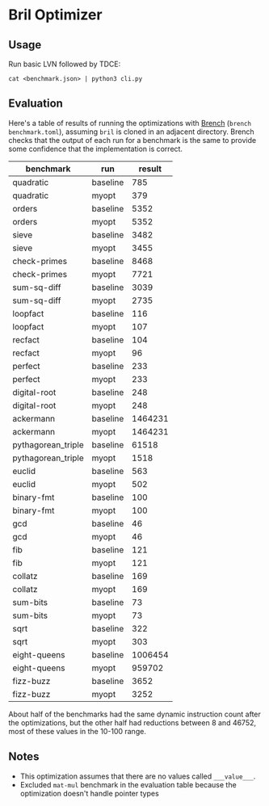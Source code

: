 # Bril Optimizer
## Usage

Run basic LVN followed by TDCE:

    cat <benchmark.json> | python3 cli.py

## Evaluation

Here's a table of results of running the optimizations with [Brench][brenchlink] (`brench benchmark.toml`), assuming `bril` is cloned in an adjacent directory. Brench checks that the output of each run for a benchmark is the same to provide some confidence that the implementation is correct.

| benchmark | run | result |
| --- | --- | --- |
| quadratic | baseline | 785 |
| quadratic | myopt | 379 |
| orders | baseline | 5352 |
| orders | myopt | 5352 |
| sieve | baseline | 3482 |
| sieve | myopt | 3455 |
| check-primes | baseline | 8468 |
| check-primes | myopt | 7721 |
| sum-sq-diff | baseline | 3039 |
| sum-sq-diff | myopt | 2735 |
| loopfact | baseline | 116 |
| loopfact | myopt | 107 |
| recfact | baseline | 104 |
| recfact | myopt | 96 |
| perfect | baseline | 233 |
| perfect | myopt | 233 |
| digital-root | baseline | 248 |
| digital-root | myopt| 248 |
| ackermann | baseline | 1464231 |
| ackermann | myopt | 1464231 |
| pythagorean\_triple | baseline | 61518 |
| pythagorean\_triple | myopt | 1518 |
| euclid | baseline | 563 |
| euclid | myopt | 502 |
| binary-fmt | baseline | 100 |
| binary-fmt | myopt | 100 |
| gcd | baseline | 46 |
| gcd | myopt | 46 |
| fib | baseline | 121 |
| fib | myopt | 121 |
| collatz | baseline | 169 |
| collatz | myopt | 169 |
| sum-bits | baseline | 73 |
| sum-bits | myopt | 73 |
| sqrt | baseline | 322 |
| sqrt | myopt | 303 |
| eight-queens | baseline | 1006454 |
| eight-queens | myopt | 959702 |
| fizz-buzz | baseline | 3652 |
| fizz-buzz | myopt | 3252 |

About half of the benchmarks had the same dynamic instruction count after the optimizations, but the other half had reductions between 8 and 46752, most of these values in the 10-100 range.

## Notes
- This optimization assumes that there are no values called `___value___`.
- Excluded `mat-mul` benchmark in the evaluation table because the optimization doesn't handle pointer types

[brenchlink]: https://capra.cs.cornell.edu/bril/tools/brench.html
